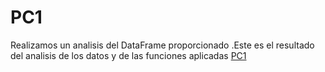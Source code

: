 # PC1
Realizamos un analisis del DataFrame proporcionado
.Este es el resultado del analisis de los datos y de las funciones aplicadas [PC1](https://luillivari.github.io/PC1/)
